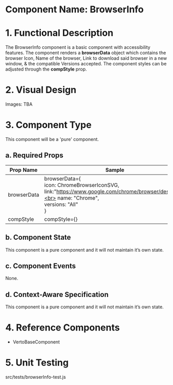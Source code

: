 # Component Name: BrowserInfo #

# 1. Functional Description #

The BrowserInfo component is a basic component with accessibility features. The component renders a **browserData** object which contains the browser Icon, Name of the browser, Link to download said browser in a new window, & the compatible Versions accepted. The component styles can be adjusted through the **compStyle** prop.

# 2. Visual Design #  

  Images: TBA

# 3. Component Type #

  This component will be a 'pure' component.

## a. Required Props ##

  | Prop Name | Sample | Description |
  | ------------ | ------------------------ | ------------ |
  | browserData | browserData={<br>icon: ChromeBrowserIconSVG,<br> link:"https://www.google.com/chrome/browser/desktop/",<br> name: "Chrome",<br> versions: "All"<br>} |An object. Required. Contains browser info |
  |compStyle | compStyle={} | An object|

## b. Component State ##

  This component is a pure component and it will not maintain it’s own state.

## c. Component Events ##

  None.

## d. Context-Aware Specification ##

This component is a pure component and it will not maintain it’s own state.

# 4. Reference Components #

  - VertoBaseComponent

# 5. Unit Testing #

 src/tests/browserInfo-test.js
